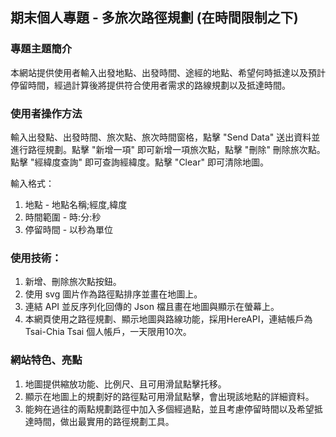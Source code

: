 ## 期末個人專題 - 多旅次路徑規劃 (在時間限制之下)

### 專題主題簡介
本網站提供使用者輸入出發地點、出發時間、途經的地點、希望何時抵達以及預計停留時間，經過計算後將提供符合使用者需求的路線規劃以及抵達時間。

### 使用者操作方法
輸入出發點、出發時間、旅次點、旅次時間窗格，點擊 "Send Data" 送出資料並進行路徑規劃。點擊 "新增一項" 即可新增一項旅次點，點擊 "刪除" 
刪除旅次點。點擊 "經緯度查詢" 即可查詢經緯度。點擊 "Clear" 即可清除地圖。

輸入格式：
1. 地點 - 地點名稱;經度,緯度
2. 時間範圍 - 時:分:秒
3. 停留時間 - 以秒為單位

### 使用技術：
1. 新增、刪除旅次點按鈕。
2. 使用 svg 圖片作為路徑點排序並畫在地圖上。
3. 連結 API 並反序列化回傳的 Json 檔且畫在地圖與顯示在螢幕上。
4. 本網頁使用之路徑規劃、顯示地圖與路線功能，採用HereAPI，連結帳戶為 Tsai-Chia Tsai 個人帳戶，一天限用10次。

### 網站特色、亮點
1. 地圖提供縮放功能、比例尺、且可用滑鼠點擊托移。
2. 顯示在地圖上的規劃好的路徑點可用滑鼠點擊，會出現該地點的詳細資料。
3. 能夠在過往的兩點規劃路徑中加入多個經過點，並且考慮停留時間以及希望抵達時間，做出最實用的路徑規劃工具。
